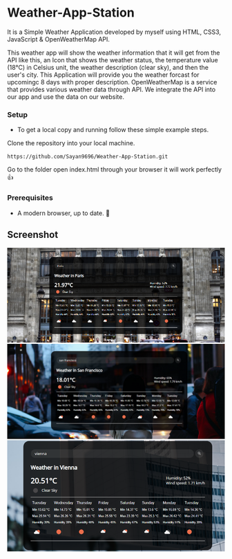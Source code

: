# Weather-App-Station
It is a Simple Weather Application developed by myself using HTML, CSS3, JavaScript & OpenWeatherMap API.

This weather app will show the weather information that it will get from the API like this, an Icon that shows the weather status, the temperature value (18°C) in Celsius unit, the weather description (clear sky), and then the user's city. This Application will provide you the weather forcast for upcomingc 8 days with proper description. OpenWeatherMap is a service that provides
various weather data through API. We integrate the API into our app and use the data on our website.

### Setup
- To get a local copy and running follow these simple example steps.

Clone the repository into your local machine.
```
https://github.com/Sayan9696/Weather-App-Station.git
```
Go to the folder open index.html through your browser it will work perfectly 👍


### Prerequisites

- A modern browser, up to date.  :muscle:

## Screenshot
<img src="https://github.com/Sayan9696/Weather-App-Station/blob/master/screenshot1.jpg">
<img src="https://github.com/Sayan9696/Weather-App-Station/blob/master/screenshot2.jpg">
<img src="https://github.com/Sayan9696/Weather-App-Station/blob/master/screenshot3.jpg">
